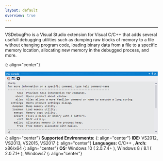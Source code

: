 ```yaml
---
layout: default
overview: true
---
```


---
<p class="text-monospace">
VSDebugPro is a Visual Studio extension for Visual C/C++ that adds several usefull debugging utilities such as
dumping raw blocks of memory to a file without changing program code, loading binary data from a file to a specific memory location, allocating new memory in the debugged process, and more.
</p>
{: align="center"}

![VSDebugPro Console](/assets/img/vsd_console.png)
{: align="center"}
**Supported Environments:**
{: align="center"}
**IDE:** VS2012, VS2013, VS2015, VS2017
{: align="center"}
**Languages:** C/C++ , **Arch:** x86/x64
{: align="center"}
**OS:** Windows 10 ( 2.0.7.4+ ), Windows 8 / 8.1 ( 2.0.7.1+ ), Windows7
{: align="center"}

